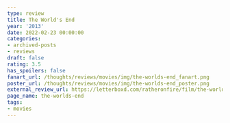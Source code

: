 ```yaml
---
type: review
title: The World's End
year: '2013'
date: 2022-02-23 00:00:00
categories:
- archived-posts
- reviews
draft: false
rating: 3.5
has_spoilers: false
fanart_url: /thoughts/reviews/movies/img/the-worlds-end_fanart.png
poster_url: /thoughts/reviews/movies/img/the-worlds-end_poster.png
external_review_url: https://letterboxd.com/ratheronfire/film/the-worlds-end/
page_name: the-worlds-end
tags:
- movies
---
```


